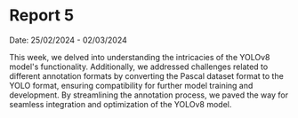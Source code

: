 # Report 5

Date: 25/02/2024 - 02/03/2024

This week, we delved into understanding the intricacies of the YOLOv8 model's functionality. Additionally, we addressed challenges related to different annotation formats by converting the Pascal dataset format to the YOLO format, ensuring compatibility for further model training and development. By streamlining the annotation process, we paved the way for seamless integration and optimization of the YOLOv8 model.
